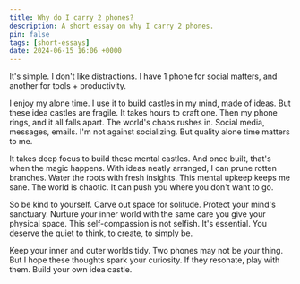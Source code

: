 ```yaml
---
title: Why do I carry 2 phones?
description: A short essay on why I carry 2 phones.
pin: false
tags: [short-essays]
date: 2024-06-15 16:06 +0000
---
```


It's simple. I don't like distractions. I have 1 phone for social matters, and another for tools + productivity.

I enjoy my alone time. I use it to build castles in my mind, made of ideas. But these idea castles are fragile. It takes hours to craft one. Then my phone rings, and it all falls apart. The world's chaos rushes in. Social media, messages, emails. I'm not against socializing. But quality alone time matters to me.

It takes deep focus to build these mental castles. And once built, that's when the magic happens. With ideas neatly arranged, I can prune rotten branches. Water the roots with fresh insights. This mental upkeep keeps me sane. The world is chaotic. It can push you where you don't want to go.

So be kind to yourself. Carve out space for solitude. Protect your mind's sanctuary. Nurture your inner world with the same care you give your physical space. This self-compassion is not selfish. It's essential. You deserve the quiet to think, to create, to simply be.

Keep your inner and outer worlds tidy. Two phones may not be your thing. But I hope these thoughts spark your curiosity. If they resonate, play with them. Build your own idea castle.
